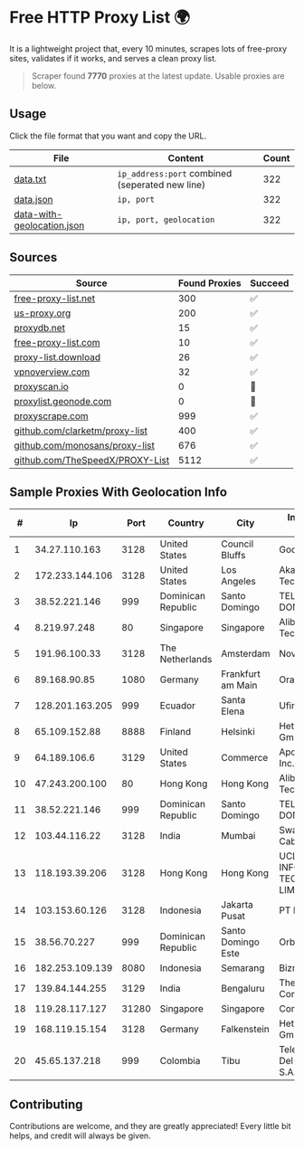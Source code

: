 
# Free HTTP Proxy List 🌍

It is a lightweight project that, every 10 minutes, scrapes lots of free-proxy sites, validates if it works, and serves a clean proxy list.


> Scraper found **7770** proxies at the latest update. Usable proxies are below.

## Usage

Click the file format that you want and copy the URL.


|File|Content|Count|
|----|-------|-----|
|[data.txt](https://raw.githubusercontent.com/themiralay/Proxy-List-World/master/data.txt)|`ip_address:port` combined (seperated new line)|322|
|[data.json](https://raw.githubusercontent.com/themiralay/Proxy-List-World/master/data.json)|`ip, port`|322|
|[data-with-geolocation.json](https://raw.githubusercontent.com/themiralay/Proxy-List-World/master/data-with-geolocation.json)|`ip, port, geolocation`|322|

## Sources

|Source|Found Proxies|Succeed|
|------|-------------|-------|
|[free-proxy-list.net](https://free-proxy-list.net)|300|✅|
|[us-proxy.org](https://www.us-proxy.org)|200|✅|
|[proxydb.net](http://proxydb.net)|15|✅|
|[free-proxy-list.com](https://free-proxy-list.com/?page=&port=&type%5B%5D=http&type%5B%5D=https&up_time=0&search=Search)|10|✅|
|[proxy-list.download](https://www.proxy-list.download/HTTP)|26|✅|
|[vpnoverview.com](https://vpnoverview.com/privacy/anonymous-browsing/free-proxy-servers)|32|✅|
|[proxyscan.io](https://www.proxyscan.io)|0|🚫|
|[proxylist.geonode.com](https://proxylist.geonode.com/api/proxy-list?limit=300&page=1&sort_by=lastChecked&sort_type=desc&protocols=http,https)|0|🚫|
|[proxyscrape.com](https://api.proxyscrape.com/v2/?request=displayproxies&protocol=http&timeout=10000&country=all&ssl=all&anonymity=all)|999|✅|
|[github.com/clarketm/proxy-list](https://raw.githubusercontent.com/clarketm/proxy-list/master/proxy-list-raw.txt)|400|✅|
|[github.com/monosans/proxy-list](https://raw.githubusercontent.com/monosans/proxy-list/main/proxies/http.txt)|676|✅|
|[github.com/TheSpeedX/PROXY-List](https://raw.githubusercontent.com/TheSpeedX/PROXY-List/master/http.txt)|5112|✅|


## Sample Proxies With Geolocation Info

|#|Ip|Port|Country|City|Internet Service Provider|
|-|--|----|-------|----|-------------------------|
|1|34.27.110.163|3128|United States|Council Bluffs|Google LLC|
|2|172.233.144.106|3128|United States|Los Angeles|Akamai Technologies, Inc.|
|3|38.52.221.146|999|Dominican Republic|Santo Domingo|TELECABLE DOMINICANO, S.A.|
|4|8.219.97.248|80|Singapore|Singapore|Alibaba (US) Technology Co., Ltd.|
|5|191.96.100.33|3128|The Netherlands|Amsterdam|NovoServe B.V.|
|6|89.168.90.85|1080|Germany|Frankfurt am Main|Oracle Corporation|
|7|128.201.163.205|999|Ecuador|Santa Elena|Ufinet Panama S.A.|
|8|65.109.152.88|8888|Finland|Helsinki|Hetzner Online GmbH|
|9|64.189.106.6|3129|United States|Commerce|Apogee Telecom Inc.|
|10|47.243.200.100|80|Hong Kong|Hong Kong|Alibaba (US) Technology Co., Ltd.|
|11|38.52.221.146|999|Dominican Republic|Santo Domingo|TELECABLE DOMINICANO, S.A.|
|12|103.44.116.22|3128|India|Mumbai|Swastik Internet and Cables pvt. ltd|
|13|118.193.39.206|3128|Hong Kong|Hong Kong|UCLOUD INFORMATION TECHNOLOGY (HK) LIMITED|
|14|103.153.60.126|3128|Indonesia|Jakarta Pusat|PT Era Awan Digital|
|15|38.56.70.227|999|Dominican Republic|Santo Domingo Este|Orbitek SRL|
|16|182.253.109.139|8080|Indonesia|Semarang|Biznet Metronet|
|17|139.84.144.255|3129|India|Bengaluru|The Constant Company, LLC|
|18|119.28.117.127|31280|Singapore|Singapore|ComsenzNet|
|19|168.119.15.154|3128|Germany|Falkenstein|Hetzner Online GmbH|
|20|45.65.137.218|999|Colombia|Tibu|Telecomunicaciones Del Catatumbo S.A.S|



## Contributing

Contributions are welcome, and they are greatly appreciated! Every
little bit helps, and credit will always be given.

